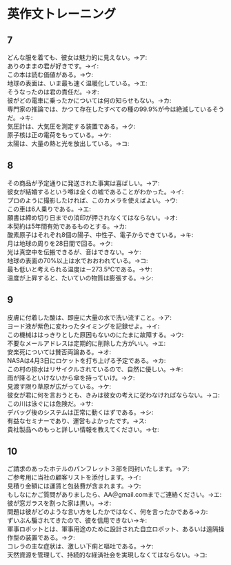 # 英作文トレーニング

## 7
どんな服を着ても、彼女は魅力的に見えない。→ア: <!-- hole No clothes make her look attractive -->  
ありのままの君が好きです。→イ: <!-- hole I love tou as you are -->  
この本は読む価値がある。→ウ: <!-- hole This book is worth reading -->  
地球の表面は、いま最も速く温暖化している。→エ: <!-- hole The surface of the earth is warming faster than before -->  
そうなったのは君の責任だ。→オ: <!-- hole It is your fault that it happened -->  
彼がどの電車に乗ったかについては何の知らせもない。→カ: <!-- hole Word won’t come about which train he has taken -->  
専門家の推論では、かつて存在したすべての種の99.9%が今は絶滅しているそうだ。→キ: <!-- hole According to experts estimates, 99.9% of all species that once existed are now extinct -->  
気圧計は、大気圧を測定する装置である。→ク: <!-- hole Barometers are devices used to measur atmospheric pressure -->  
原子核は正の電荷をもっている。→ケ: <!-- hole An atomic mucleus has a positive charge -->  
太陽は、大量の熱と光を放出している。→コ: <!-- hole The sun emits a lot of heat and light -->

## 8
その商品が予定通りに発送された事実は喜ばしい。→ア: <!-- hole It is a matter for joy that the goods have been shiped on schedule -->  
彼女が結婚するという噂は全くの嘘であることがわかった。→イ: <!-- hole The rumor that she will get married turned out to be false -->  
プロのように撮影したければ、このカメラを使えばよい。→ウ: <!-- hole Using this camera, you can take a photographs like a professional -->  
この車は6人乗りである。→エ: <!-- hole The car takes six people -->  
願書は締め切り日までの消印が押されなくてはならない。→オ: <!-- hole The application document shall be postmarked on or before the deadline -->  
本契約は5年間有効であるものとする。→カ: <!-- hole The contract holds good for five years -->  
酸素原子はそれぞれ8個の陽子、中性子、電子からできている。→キ: <!-- hole A oxygen atom has 8 protons, 8 neutrons, and 8 electrons -->  
月は地球の周りを28日間で回る。→ク: <!-- hole The Moon takes around 28 days to orbit the Earth -->  
光は真空中を伝搬できるが、音はできない。→ケ: <!-- hole  Light can travel in a vacuum, but Sound cannot -->  
地球の表面の70%以上は水でおおわれている。→コ: <!-- hole More than 70 percent of the earth’s surface is covered with water. -->  
最も低いと考えられる温度は－273.5℃である。→サ: <!-- hole The lowest possible temperature is -273.15 degrees Celsius -->  
温度が上昇すると、たいていの物質は膨張する。→シ: <!-- hole A high temperature expands most things -->

## 9
皮膚に付着した酸は、即座に大量の水で洗い流すこと。→ア: <!-- If acid adheres to your skin, you must wash it with fair qantity of water right away. -->  
ヨード液が紫色に変わったタイミングを記録せよ。→イ: <!-- hole Record the timing at which (Record whenは、recordがO必要なのでダメ) the iodine solution turns purple -->   
この機械ははっきりとした原因もないのにたまに故障する。→ウ: <!-- hole This machine malfunction(V) occasionally without any clear cause. -->  
不要なメールアドレスは定期的に削除した方がいい。→エ: <!-- hole You’d better get rid of unnecessary email addresses regulary. -->  
安楽死については賛否両論ある。→オ: <!-- hole Euthanasia has a controuersial issue. -->  
NASAは4月3日にロケットを打ち上げる予定である。→カ: <!-- hole NASA is sucheduled to launch a rocket on(atではない) April 3rd -->  
この村の排水はリサイクルされているので、自然に優しい。→キ: <!-- hole The fact that drainages are recycled in this village is eco friendly -->   
雨が降るといけないから傘を持っていけ。→ク: <!-- hole Bring an umbrella in case it rains. -->  
見渡す限り草原が広がっている。→ケ: <!-- hole Green field spreads as far as the eye could see -->  
彼女が君に何を言おうとも、きみは彼女の考えに従わなければならない。→コ: <!-- hole You should obey whatever she says(whateverは名詞節。no matter whatは副詞節) -->  
この川は泳ぐには危険だ。→サ: <!-- hole This river is dangerous to swim in(inを忘れずに) -->  
デバッグ後のシステムは正常に動くはずである。→シ: <!-- hole The system after debugging should work properly -->  
有益なセミナーであり、運営もよかったです。→ス: <!-- hole It was a useful seminar(スペル注意) and the operation was also good -->  
貴社製品へのもっと詳しい情報を教えてください。→セ: <!-- hole Tell me more about the details of your product -->  

## 10
ご請求のあったホテルのパンフレット３部を同封いたします。→ア: <!-- hole I attach three hotel brochures that you requested -->  
ご参考用に当社の顧客リストを添付します。→イ: <!-- hole I attach the list of our customer for your information -->  
見積り金額には運賃と包装費が含まれます。→ウ: <!-- hole The carriage and the packing charge are included in the estimated sum -->  
もしなにかご質問がありましたら、AA＠gmail.comまでご連絡ください。→エ: <!-- hole Any question should be sent to AA＠gmail.com -->  
彼が窓ガラスを割った家は黒い。→オ: <!-- hole It was the black house whose window－panes were broken by him -->  
問題は彼がどのような言い方をしたかではなく、何を言ったかである→カ: <!-- hole The problem is not how he said it(忘れるな) but what he said it -->  
ずいぶん騙されてきたので、彼を信用できない→キ: <!-- hole Having been decieved for a long time, I can’t trust him -->  
軍事ロボットとは、軍事用途のために設計された自立ロボット、あるいは遠隔操作型の装置である。→ク: <!-- hole A military robot is an autonomous robot or a remote-controled device -->  
コレラの主な症状は、激しい下痢と嘔吐である。→ケ: <!-- hole Cholera’s main symptom is severe diarrhea and vomitting -->  
天然資源を管理して、持続的な経済社会を実現しなくてはならない。→コ: <!-- hole We must manage natural resources and achive a sustainable economic society -->  
  




